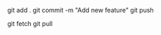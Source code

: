 <!-- to put the project -->

git add .
git commit -m "Add new feature" 
git push 

<!-- to get the project -->
git fetch
git pull